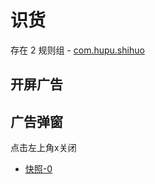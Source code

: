 # 识货

存在 2 规则组 - [com.hupu.shihuo](/src/apps/com.hupu.shihuo.ts)

## 开屏广告

## 广告弹窗

点击左上角x关闭

- [快照-0](https://i.gkd.li/import/13115664)
